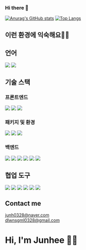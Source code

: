 ### Hi there 👋

[![Anurag's GitHub stats](https://github-readme-stats.vercel.app/api?username=12tndbs12)](https://github.com/anuraghazra/github-readme-stats)
[![Top Langs](https://github-readme-stats.vercel.app/api/top-langs/?username=12tndbs12&layout=compact&hide=r,jupyter%20notebook,c%23&exclude_repo=roharui.github.io)](https://github.com/anuraghazra/github-readme-stats)

## 이런 환경에 익숙해요✍🏼

## 언어

<p>
<img src="https://img.shields.io/badge/JavaScript-F7DF1E?style=flat-square&logo=JavaScript&logoColor=white"/> 
<img src= "https://img.shields.io/badge/TypeScript-black?logo=typescript&logoColor=blue"/>
</p>

## 기술 스택


### 프론트엔드
<p>
  <img src="https://img.shields.io/badge/HTML-white?logo=html5"/>
  <img src= "https://img.shields.io/badge/CSS-blue?logo=css3"/>
  <img src= "https://img.shields.io/badge/React-black?logo=react"/>
</p>

### 패키지 및 환경
<p>
  <img src="https://img.shields.io/badge/Yarn-2C8EBB?style=flat-square&logo=Yarn&logoColor=white"/>
  <img src="https://img.shields.io/badge/Prettier-F7B93E?style=flat-square&logo=Prettier&logoColor=white"/>
  <img src="https://img.shields.io/badge/Eslint-4B3263?style=flat-square&logo=Eslint&logoColor=white"/>
</p>

### 백엔드
<p>
  <img src="https://img.shields.io/badge/-Node.js-black?logo=Node.js"/>
  <img src="https://img.shields.io/badge/-express-blue?logo=Express"/>
  <img src="https://img.shields.io/badge/-Mongo%20DB-white?logo=MongoDB"/>
  <img src="https://img.shields.io/badge/-MySQL-%234479A1?logo=MySQL&logoColor=white"/>
  <img src="https://img.shields.io/badge/-Sequelize-%2352B0E7?logo=Sequelize&logoColor=white"/>
  <img src="https://img.shields.io/badge/Postman-FF6C37?style=flat-square&logo=Postman&logoColor=white"/>

</p>

## 협업 도구

<p>
  <img src="https://img.shields.io/badge/Notion-white?logo=notion&logoColor=black">
  <img src="https://img.shields.io/badge/GitHub-100000?logo=github" />
  <img src= "https://img.shields.io/badge/Git-FF4500?logo=git&logoColor=white"/>
  <img src="https://img.shields.io/badge/-slack-%234A154B?logo=Slack"/>
  <img src="https://img.shields.io/badge/Gather-caa6fe?style=flat-square&logo=Undertale&logoColor=white"/>
  <img src="https://img.shields.io/badge/-Swagger-black?logo=Swagger">
  
</p>

## Contact me

junh0328@naver.com <br/>
dlwnsgml0328@gmail.com

<!--
**12tndbs12/12tndbs12** is a ✨ _special_ ✨ repository because its `README.md` (this file) appears on your GitHub profile.

Here are some ideas to get you started:

- 🔭 I’m currently working on ...
- 🌱 I’m currently learning ...
- 👯 I’m looking to collaborate on ...
- 🤔 I’m looking for help with ...
- 💬 Ask me about ...
- 📫 How to reach me: ...
- 😄 Pronouns: ...
- ⚡ Fun fact: ...
-->

# Hi, I'm Junhee 🙋🏻


